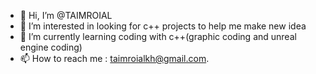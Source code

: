 - 👋 Hi, I’m @TAIMROIAL
- 👀 I’m interested in looking for c++ projects to help me make new idea 
- 🌱 I’m currently learning coding with c++(graphic coding and unreal engine coding) 
- 📫 How to reach me : taimroialkh@gmail.com. 

<!---
TAIMROIAL/TAIMROIAL is a ✨ special ✨ repository because its `README.md` (this file) appears on your GitHub profile.
You can click the Preview link to take a look at your changes.
--->

